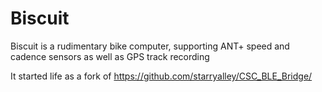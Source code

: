 # Biscuit

Biscuit is a rudimentary bike computer, supporting ANT+ speed and cadence sensors as well as
GPS track recording

It started life as a fork of https://github.com/starryalley/CSC_BLE_Bridge/